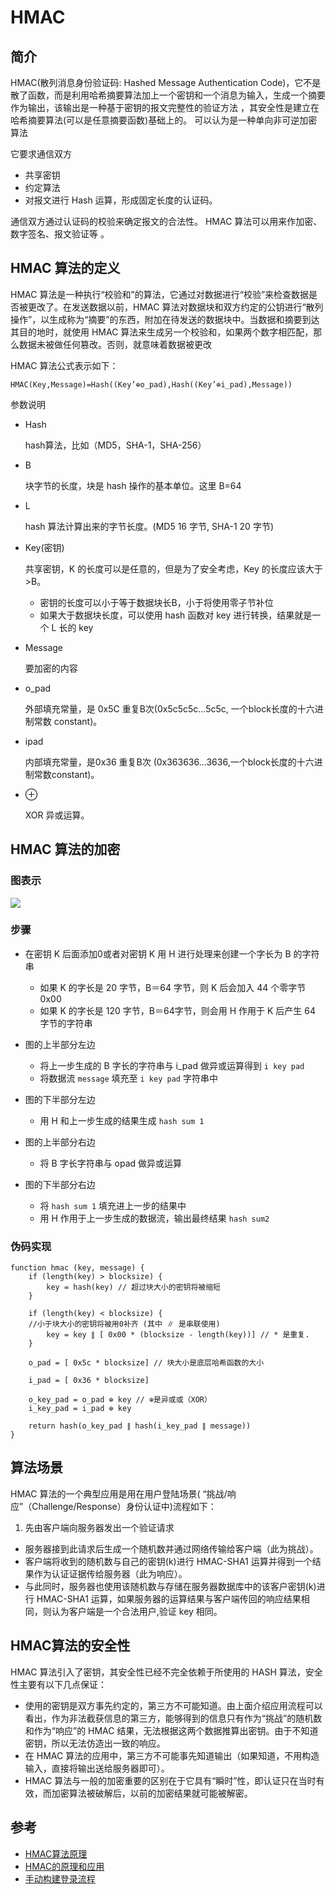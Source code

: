 # HMAC 
## 简介
HMAC(散列消息身份验证码: Hashed Message Authentication Code)，它不是散了函数，而是利用哈希摘要算法加上一个密钥和一个消息为输入，生成一个摘要作为输出，该输出是一种基于密钥的报文完整性的验证方法 ，其安全性是建立在哈希摘要算法(可以是任意摘要函数)基础上的。 可以认为是一种单向非可逆加密算法

它要求通信双方

- 共享密钥
- 约定算法
- 对报文进行 Hash 运算，形成固定长度的认证码。

通信双方通过认证码的校验来确定报文的合法性。 HMAC 算法可以用来作加密、数字签名、报文验证等 。

## HMAC 算法的定义
HMAC 算法是一种执行“校验和”的算法，它通过对数据进行“校验”来检查数据是否被更改了。在发送数据以前，HMAC 算法对数据块和双方约定的公钥进行“散列操作”，以生成称为“摘要”的东西，附加在待发送的数据块中。当数据和摘要到达其目的地时，就使用 HMAC 算法来生成另一个校验和，如果两个数字相匹配，那么数据未被做任何篡改。否则，就意味着数据被更改

HMAC 算法公式表示如下：

	HMAC(Key,Message)=Hash((Key’⊕o_pad),Hash((Key’⊕i_pad),Message))
	
参数说明

- Hash

	hash算法，比如（MD5，SHA-1，SHA-256）
- B

	块字节的长度，块是 hash 操作的基本单位。这里 B=64
- L

	hash 算法计算出来的字节长度。(MD5 16 字节, SHA-1 20 字节)
- Key(密钥)

	共享密钥，K 的长度可以是任意的，但是为了安全考虑，Key 的长度应该大于 >B。
	
	- 密钥的长度可以小于等于数据块长B，小于将使用零子节补位
	- 如果大于数据块长度，可以使用 hash 函数对 key 进行转换，结果就是一个 L 长的 key
- Message

	要加密的内容
- o_pad

	外部填充常量，是 0x5C 重复B次(0x5c5c5c…5c5c, 一个block长度的十六进制常数 constant)。
- ipad

	内部填充常量，是0x36 重复B次  (0x363636…3636,一个block长度的十六进制常数constant)。
- ⊕

	XOR 异或运算。
		
## HMAC 算法的加密
### 图表示
![](../pic/HMAC.png)
### 步骤
-  在密钥 K 后面添加0或者对密钥 K 用 H 进行处理来创建一个字长为 B 的字符串
	- 如果 K 的字长是 20 字节，B＝64 字节，则 K 后会加入 44 个零字节 0x00
	- 如果 K 的字长是 120 字节，B＝64字节，则会用 H 作用于 K 后产生 64 字节的字符串

- 图的上半部分左边
	- 将上一步生成的 B 字长的字符串与 i_pad 做异或运算得到 `i key pad`
	- 将数据流 `message` 填充至 `i key pad` 字符串中
- 图的下半部分左边
	- 用 H 和上一步生成的结果生成 `hash sum 1`
- 图的上半部分右边
	- 将 B 字长字符串与 opad 做异或运算
- 图的下半部分右边
	- 将 `hash sum 1` 填充进上一步的结果中
	- 用 H 作用于上一步生成的数据流，输出最终结果 `hash sum2`

### 伪码实现
	function hmac (key, message) {
		if (length(key) > blocksize) {
			key = hash(key) // 超过块大小的密钥将被缩短
		}
	
		if (length(key) < blocksize) {
		//小于块大小的密钥将被用0补齐 (其中 ∥ 是串联使用)
			key = key ∥ [ 0x00 * (blocksize - length(key))] // * 是重复.
		}
		
		o_pad = [ 0x5c * blocksize] // 块大小是底层哈希函数的大小
	
		i_pad = [ 0x36 * blocksize]
	
		o_key_pad = o_pad ⊕ key // ⊕是异或或（XOR）
		i_key_pad = i_pad ⊕ key
	
		return hash(o_key_pad ∥ hash(i_key_pad ∥ message)) 
	}

## 算法场景
HMAC 算法的一个典型应用是用在用户登陆场景( “挑战/响应”（Challenge/Response）身份认证中)流程如下：

1. 先由客户端向服务器发出一个验证请求
- 服务器接到此请求后生成一个随机数并通过网络传输给客户端（此为挑战）。
- 客户端将收到的随机数与自己的密钥(k)进行 HMAC-SHA1 运算并得到一个结果作为认证证据传给服务器（此为响应）。
- 与此同时，服务器也使用该随机数与存储在服务器数据库中的该客户密钥(k)进行 HMAC-SHA1 运算，如果服务器的运算结果与客户端传回的响应结果相同，则认为客户端是一个合法用户,验证 key 相同。

## HMAC算法的安全性
HMAC 算法引入了密钥，其安全性已经不完全依赖于所使用的 HASH 算法，安全性主要有以下几点保证：

- 使用的密钥是双方事先约定的，第三方不可能知道。由上面介绍应用流程可以看出，作为非法截获信息的第三方，能够得到的信息只有作为“挑战”的随机数和作为“响应”的 HMAC 结果，无法根据这两个数据推算出密钥。由于不知道密钥，所以无法仿造出一致的响应。
- 在 HMAC 算法的应用中，第三方不可能事先知道输出（如果知道，不用构造输入，直接将输出送给服务器即可）。
- HMAC 算法与一般的加密重要的区别在于它具有“瞬时”性，即认证只在当时有效，而加密算法被破解后，以前的加密结果就可能被解密。

## 参考
- [HMAC算法原理](https://www.cnblogs.com/shoshana-kong/p/11497676.html)
- [HMAC的原理和应用](https://blog.csdn.net/yasi_xi/article/details/19968449)
- [手动构建登录流程](https://developers.facebook.com/docs/facebook-login/manually-build-a-login-flow)